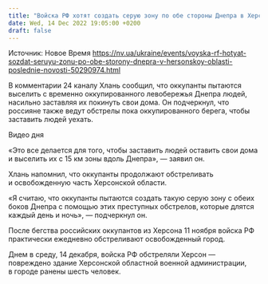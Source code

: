 ```yaml
---
title: "Войска РФ хотят создать серую зону по обе стороны Днепра в Херсонской области — Хлань"
date: Wed, 14 Dec 2022 19:05:00 +0200
draft: false
---
```

Источник: Новое Время https://nv.ua/ukraine/events/voyska-rf-hotyat-sozdat-seruyu-zonu-po-obe-storony-dnepra-v-hersonskoy-oblasti-poslednie-novosti-50290974.html


В комментарии 24 каналу Хлань сообщил, что оккупанты пытаются выселить с временно оккупированного левобережья Днепра людей, насильно заставляя их покинуть свои дома. Он подчеркнул, что россияне также ведут обстрелы пока оккупированного берега, чтобы заставить людей уехать. 

 Видео дня   

«Это все делается для того, чтобы заставить людей оставить свои дома и выселить их с 15 км зоны вдоль Днепра», — заявил он.

Хлань напомнил, что оккупанты продолжают обстреливать и освобожденную часть Херсонской области.

«Я считаю, что оккупанты пытаются создать такую серую зону с обеих боков Днепра с помощью этих преступных обстрелов, которые длятся каждый день и ночь», — подчеркнул он.

После бегства российских оккупантов из Херсона 11 ноября войска РФ практически ежедневно обстреливают освобожденный город.

Днем в среду, 14 декабря, войска РФ обстреляли Херсон — повреждено здание Херсонской областной военной администрации, в городе ранены шесть человек.

